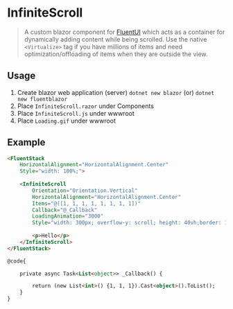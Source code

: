 # InfiniteScroll

>A custom blazor component for [FluentUI](https://www.fluentui-blazor.net) which acts as a container for dynamically adding content while being scrolled. Use the native `<Virtualize>` tag if you have millions of items and need optimization/offloading of items when they are outside the view.

## Usage

1. Create blazor web application (server)
   `dotnet new blazor` (or)
   `dotnet new fluentblazor`  
2. Place `InfiniteScroll.razor` under Components
3. Place `InfiniteScroll.js` under wwwroot
4. Place `Loading.gif` under wwwroot

## Example 

```html
<FluentStack 
	HorizontalAlignment="HorizontalAlignment.Center"
	Style="width: 100%;">
	
	<InfiniteScroll
		Orientation="Orientation.Vertical"
		HorizontalAlignment="HorizontalAlignment.Center"
		Items="@([1, 1, 1, 1, 1, 1, 1, 1])"
		Callback="@_Callback"
		LoadingAnimation="3000"
		Style="width: 300px; overflow-y: scroll; height: 40vh;border: 1px dotted black;">
		
		<p>Hello</p>
	</InfiniteScroll>
</FluentStack>

@code{

	private async Task<List<object>> _Callback() {

		return (new List<int>() {1, 1, 1}).Cast<object>().ToList();
	}
}
```

